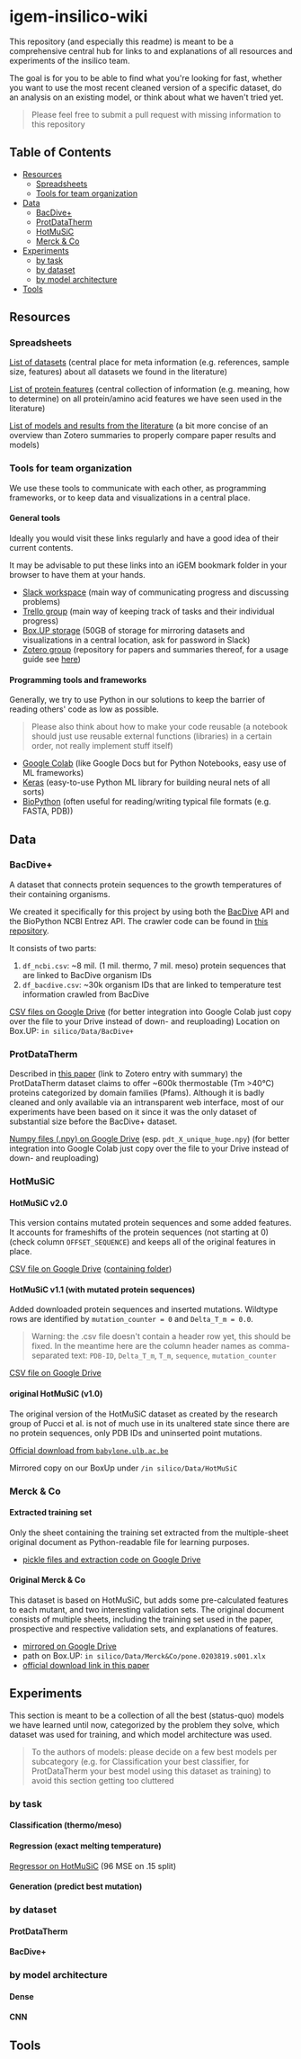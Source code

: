 # igem-insilico-wiki

This repository (and especially this readme) is meant to be a comprehensive central hub for links to and explanations of all resources and experiments of the insilico team. 

The goal is for you to be able to find what you're looking for fast, whether you want to use the most recent cleaned version of a specific dataset, do an analysis on an existing model, or think about what we haven't tried yet.

> Please feel free to submit a pull request with missing information to this repository

## Table of Contents

- [Resources](#resources)
	- [Spreadsheets](#spreadsheets)
	- [Tools for team organization](#tools-for-team-organization)
- [Data](#data)
	- [BacDive+](#bacdive)
	- [ProtDataTherm](#protdatatherm)
	- [HotMuSiC](#hotmusic)
	- [Merck & Co](#merck--co)
- [Experiments](#experiments)
 	- [by task](#by-task)
	- [by dataset](#by-dataset)
	- [by model architecture](#by-model-architecture)
- [Tools](#tools)

## Resources

### Spreadsheets

[List of datasets](https://docs.google.com/spreadsheets/d/12qQ44Lixufg1sL74ecqR1nrn7GDrgzPgbs6Nozlt7oc) (central place for meta information (e.g. references, sample size, features) about all datasets we found in the literature)

[List of protein features](https://docs.google.com/spreadsheets/d/172l6AUkrFuAEUf2WOngdpZwuumLaQ0EeclDqBlsGuqg) (central collection of information (e.g. meaning, how to determine) on all protein/amino acid features we have seen used in the literature)

[List of models and results from the literature](https://docs.google.com/spreadsheets/d/1B2Oichih2ULUcHTRMuYThzdM8plzfmSx-v9ggxMMeCk) (a bit more concise of an overview than Zotero summaries to properly compare paper results and models)

### Tools for team organization

We use these tools to communicate with each other, as programming frameworks, or to keep data and visualizations in a central place. 

#### General tools

Ideally you would visit these links regularly and have a good idea of their current contents.

It may be advisable to put these links into an iGEM bookmark folder in your browser to have them at your hands.

- [Slack workspace](https://igem2019.slack.com) (main way of communicating progress and discussing problems)
- [Trello group](https://trello.com/igem20192) (main way of keeping track of tasks and their individual progress)
- [Box.UP storage](https://boxup.uni-potsdam.de/index.php/s/36GhHodbtqGx6Ul) (50GB of storage for mirroring datasets and visualizations in a central location, ask for password in Slack)
- [Zotero group](https://www.zotero.org/groups/2232261/igem_potsdam_2019) (repository for papers and summaries thereof, for a usage guide see [here](https://docs.google.com/document/d/131G6tTeI5Y4NjsgYtGfrgqzANEyL1vli0CHTWTwS-9w))

#### Programming tools and frameworks

Generally, we try to use Python in our solutions to keep the barrier of reading others' code as low as possible.

> Please also think about how to make your code reusable (a notebook should just use reusable external functions (libraries) in a certain order, not really implement stuff itself)

- [Google Colab](https://colab.research.google.com/) (like Google Docs but for Python Notebooks, easy use of ML frameworks)
- [Keras](https://keras.io/) (easy-to-use Python ML library for building neural nets of all sorts)
- [BioPython](https://biopython.org/) (often useful for reading/writing typical file formats (e.g. FASTA, PDB))

## Data

### BacDive+

A dataset that connects protein sequences to the growth temperatures of their containing organisms. 

We created it specifically for this project by using both the [BacDive](https://bacdive.dsmz.de/) API and the BioPython NCBI Entrez API. The crawler code can be found in [this repository](https://gitlab.com/magratheaner/bacdive-thermal-data).

It consists of two parts:
1. `df_ncbi.csv`: ~8 mil. (1 mil. thermo, 7 mil. meso) protein sequences that are linked to BacDive organism IDs 
2. `df_bacdive.csv`: ~30k organism IDs that are linked to temperature test information crawled from BacDive

[CSV files on Google Drive](https://drive.google.com/drive/folders/1jyUBTfdGp5NARN-fynDSqqML85F22A6U) (for better integration into Google Colab just copy over the file to your Drive instead of down- and reuploading)
Location on Box.UP: `in silico/Data/BacDive+`

### ProtDataTherm

Described in [this paper](https://www.zotero.org/groups/2232261/igem_potsdam_2019/items/collectionKey/6IIJYPQ9/itemKey/9YYSW2GL) (link to Zotero entry with summary) the ProtDataTherm dataset claims to offer ~600k thermostable (Tm >40°C) proteins categorized by domain families (Pfams). Although it is badly cleaned and only available via an intransparent web interface, most of our experiments have been based on it since it was the only dataset of substantial size before the BacDive+ dataset.

[Numpy files (.npy) on Google Drive](https://drive.google.com/drive/folders/1oOkUYSJXy8NUP1sQ5U0GQFNvSuwdjU67) (esp. `pdt_X_unique_huge.npy`) (for better integration into Google Colab just copy over the file to your Drive instead of down- and reuploading)

### HotMuSiC

#### HotMuSiC v2.0

This version contains mutated protein sequences and some added features. It accounts for frameshifts of the protein sequences (not starting at 0) (check column `OFFSET_SEQUENCE`) and keeps all of the original features in place.

[CSV file on Google Drive](https://drive.google.com/open?id=1-4-wFMtTZKfVBLcvQtVcCd26NtgXFmmc) ([containing folder](https://drive.google.com/drive/folders/1H6YCUINDRcRyHbCgHjE1IPSKHdfQaWBG))

#### HotMuSiC v1.1 (with mutated protein sequences)

Added downloaded protein sequences and inserted mutations. Wildtype rows are identified by `mutation_counter = 0` and `Delta_T_m = 0.0`.

> Warning: the .csv file doesn't contain a header row yet, this should be fixed. 
> In the meantime here are the column header names as comma-separated text: 
> `PDB-ID`, `Delta_T_m`, `T_m`, `sequence`, `mutation_counter`

[CSV file on Google Drive](https://drive.google.com/file/d/1VhDAXY0B_wf4H5X4eP-YB9LRzqZnmyOU/view)

#### original HotMuSiC (v1.0)

The original version of the HotMuSiC dataset as created by the research group of Pucci et al. is not of much use in its unaltered state since there are no protein sequences, only PDB IDs and uninserted point mutations.

[Official download from `babylone.ulb.ac.be`](http://babylone.ulb.ac.be/HotPots/index.php)

Mirrored copy on our BoxUp under `/in silico/Data/HotMuSiC`

### Merck & Co

#### Extracted training set

Only the sheet containing the training set extracted from the multiple-sheet original document as Python-readable file for learning purposes.

- [pickle files and extraction code on Google Drive](https://drive.google.com/drive/folders/1k6PtfZB9-WvsvuSM6afV6luCzlR2RlMr)

#### Original Merck & Co

This dataset is based on HotMuSiC, but adds some pre-calculated features to each mutant, and two interesting validation sets.
The original document consists of multiple sheets, including the training set used in the paper, prospective and respective validation sets, and explanations of features.

- [mirrored on Google Drive](https://drive.google.com/open?id=1atGJIBhfpwpymsMT_65vNiusW19GeeyH)
- path on Box.UP: `in silico/Data/Merck&Co/pone.0203819.s001.xlx`
- [official download link in this paper](https://journals.plos.org/plosone/article?id=10.1371/journal.pone.0203819)

## Experiments

This section is meant to be a collection of all the best (status-quo) models we have learned until now, categorized by the problem they solve, which dataset was used for training, and which model architecture was used.

> To the authors of models: please decide on a few best models per subcategory (e.g. for Classification your best classifier, for ProtDataTherm your best model using this dataset as training) to avoid this section getting too cluttered

### by task

#### Classification (thermo/meso)

#### Regression (exact melting temperature)

[Regressor on HotMuSiC](https://drive.google.com/drive/folders/1HXpnmiGfUownb6IyovLwPO4_bxhp0EtZ) (96 MSE on .15 split)

#### Generation (predict best mutation)

### by dataset

#### ProtDataTherm

#### BacDive+

### by model architecture

#### Dense

#### CNN

## Tools

